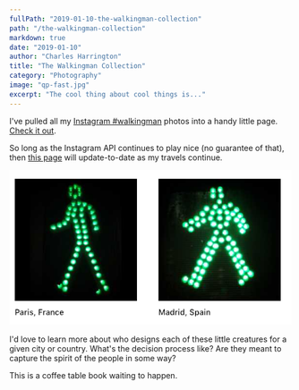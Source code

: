 ```yaml
---
fullPath: "2019-01-10-the-walkingman-collection"
path: "/the-walkingman-collection"
markdown: true
date: "2019-01-10"
author: "Charles Harrington"
title: "The Walkingman Collection"
category: "Photography"
image: "qp-fast.jpg"
excerpt: "The cool thing about cool things is..."
---
```


I've pulled all my [Instagram #walkingman](https://instagram.com/whatrocks) photos into a handy little page. [Check it out](/walkingman). 

So long as the Instagram API continues to play nice (no guarantee of that), then [this page](/walkingman) will update-to-date as my travels continue.

![walkingmen](./images/walkingman.png)

I'd love to learn more about who designs each of these little creatures for a given city or country. What's the decision process like? Are they meant to capture the spirit of the people in some way? 

This is a coffee table book waiting to happen.
